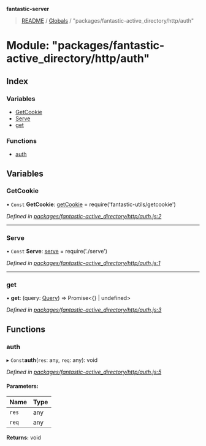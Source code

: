 **fantastic-server**

> [README](../README.md) / [Globals](../globals.md) / "packages/fantastic-active_directory/http/auth"

# Module: "packages/fantastic-active_directory/http/auth"

## Index

### Variables

* [GetCookie](_packages_fantastic_active_directory_http_auth_.md#getcookie)
* [Serve](_packages_fantastic_active_directory_http_auth_.md#serve)
* [get](_packages_fantastic_active_directory_http_auth_.md#get)

### Functions

* [auth](_packages_fantastic_active_directory_http_auth_.md#auth)

## Variables

### GetCookie

• `Const` **GetCookie**: [getCookie](_packages_fantastic_utils_getcookie_.md#getcookie) = require('fantastic-utils/getcookie')

*Defined in [packages/fantastic-active_directory/http/auth.js:2](https://github.com/besimorhino/project-fantastic/blob/af5d0de/packages/fantastic-active_directory/http/auth.js#L2)*

___

### Serve

• `Const` **Serve**: [serve](_server_routes_serve_.md#serve) = require('./serve')

*Defined in [packages/fantastic-active_directory/http/auth.js:1](https://github.com/besimorhino/project-fantastic/blob/af5d0de/packages/fantastic-active_directory/http/auth.js#L1)*

___

### get

•  **get**: (query: [Query](_packages_fantastic_utils_db_types_d_.md#query)) => Promise\<{} \| undefined>

*Defined in [packages/fantastic-active_directory/http/auth.js:3](https://github.com/besimorhino/project-fantastic/blob/af5d0de/packages/fantastic-active_directory/http/auth.js#L3)*

## Functions

### auth

▸ `Const`**auth**(`res`: any, `req`: any): void

*Defined in [packages/fantastic-active_directory/http/auth.js:5](https://github.com/besimorhino/project-fantastic/blob/af5d0de/packages/fantastic-active_directory/http/auth.js#L5)*

#### Parameters:

Name | Type |
------ | ------ |
`res` | any |
`req` | any |

**Returns:** void
